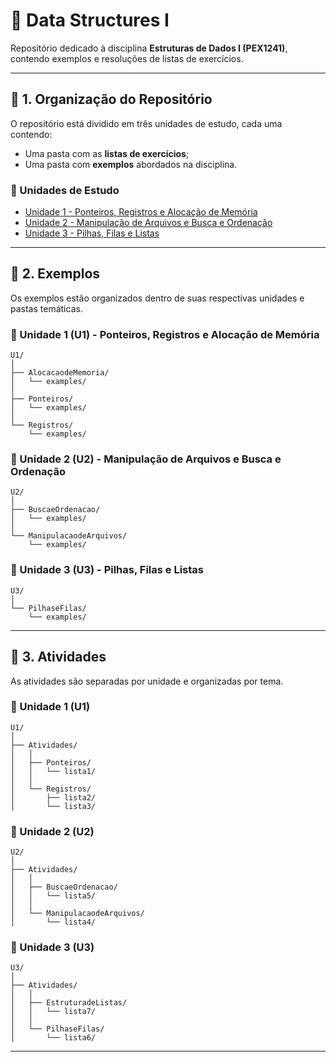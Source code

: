 # 📂 Data Structures I

Repositório dedicado à disciplina **Estruturas de Dados I (PEX1241)**, contendo exemplos e resoluções de listas de exercícios.

---

## 📌 1. Organização do Repositório
O repositório está dividido em três unidades de estudo, cada uma contendo:
- Uma pasta com as **listas de exercícios**;
- Uma pasta com **exemplos** abordados na disciplina.

### 📖 Unidades de Estudo
- [Unidade 1 - Ponteiros, Registros e Alocação de Memória](./U1/)
- [Unidade 2 - Manipulação de Arquivos e Busca e Ordenação](./U2/)
- [Unidade 3 - Pilhas, Filas e Listas](./U3/)

---

## 📝 2. Exemplos
Os exemplos estão organizados dentro de suas respectivas unidades e pastas temáticas.

### 🔹 Unidade 1 (U1) - Ponteiros, Registros e Alocação de Memória
```
U1/
│
├── AlocacaodeMemoria/
│   └── examples/
│
├── Ponteiros/
│   └── examples/
│
└── Registros/
    └── examples/
```

### 🔹 Unidade 2 (U2) - Manipulação de Arquivos e Busca e Ordenação
```
U2/
│
├── BuscaeOrdenacao/
│   └── examples/
│
└── ManipulacaodeArquivos/
    └── examples/
```

### 🔹 Unidade 3 (U3) - Pilhas, Filas e Listas
```
U3/
│
└── PilhaseFilas/
    └── examples/
```

---

## 📂 3. Atividades
As atividades são separadas por unidade e organizadas por tema.

### 🔹 Unidade 1 (U1)
```
U1/
│
├── Atividades/
│   │
│   ├── Ponteiros/
│   │   └── lista1/
│   │
│   └── Registros/
│       ├── lista2/
│       └── lista3/
```

### 🔹 Unidade 2 (U2)
```
U2/
│
├── Atividades/
│   │
│   ├── BuscaeOrdenacao/
│   │   └── lista5/
│   │
│   └── ManipulacaodeArquivos/
│       └── lista4/
```

### 🔹 Unidade 3 (U3)
```
U3/
│
├── Atividades/
│   │
│   ├── EstruturadeListas/
│   │   └── lista7/
│   │
│   └── PilhaseFilas/
│       └── lista6/
```
---
